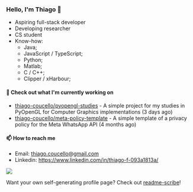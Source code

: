 ### Hello, I'm Thiago 👋

* Aspiring full-stack developer
* Developing researcher
* CS student
* Know-how:
  * Java;
  * JavaScript / TypeScript;
  * Python;
  * Matlab;
  * C / C++;
  * Clipper / xHarbour;

#### 👷 Check out what I'm currently working on

- [thiago-coucello/pyopengl-studies](https://github.com/thiago-coucello/pyopengl-studies) - A simple project for my studies in PyOpenGL for Computer Graphics implementations (3 days ago)
- [thiago-coucello/meta-policy-template](https://github.com/thiago-coucello/meta-policy-template) - A simple template of a privacy policy for the Meta WhatsApp API (4 months ago)

#### 📫 How to reach me

- Email: [thiago.coucello@gmail.com](mailto://thiago.coucello@gmail.com)
- Linkedin: https://www.linkedin.com/in/thiago-f-093a1813a/

![](https://github-readme-stats.vercel.app/api/top-langs/?username=thiago-coucello&langs_count=10&layout=compact&theme=react&hide_border=true&bg_color=0D1117&title_color=5ce1e6&icon_color=5ce1e6)

Want your own self-generating profile page? Check out [readme-scribe](https://github.com/muesli/readme-scribe)!